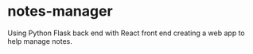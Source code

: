 # notes-manager
Using Python Flask back end with React front end creating a web app to help manage notes.
